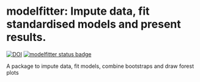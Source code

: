 # modelfitter: Impute data, fit standardised models and present results.

[![DOI](https://zenodo.org/badge/557212469.svg)](https://zenodo.org/badge/latestdoi/557212469)
[![modelfitter status
badge](https://bristol-vaccine-centre.r-universe.dev/badges/modelfitter)](https://bristol-vaccine-centre.r-universe.dev)

A package to impute data, fit models, combine bootstraps and draw forest plots